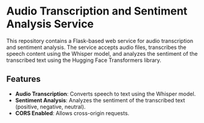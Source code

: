 # Audio Transcription and Sentiment Analysis Service

This repository contains a Flask-based web service for audio transcription and sentiment analysis. The service accepts audio files, transcribes the speech content using the Whisper model, and analyzes the sentiment of the transcribed text using the Hugging Face Transformers library.

## Features

- **Audio Transcription**: Converts speech to text using the Whisper model.
- **Sentiment Analysis**: Analyzes the sentiment of the transcribed text (positive, negative, neutral).
- **CORS Enabled**: Allows cross-origin requests.
